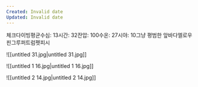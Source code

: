 ```yaml
---
Created: Invalid date
Updated: Invalid date
---
```

체크다이빙평균수심: 13시간: 32잔압: 100수온: 27시야: 10그냥 평범한 앞바다엘로우핀그루퍼트럼펫피시

![[untitled 31.jpg|untitled 31.jpg]]

![[untitled 1 16.jpg|untitled 1 16.jpg]]

![[untitled 2 14.jpg|untitled 2 14.jpg]]